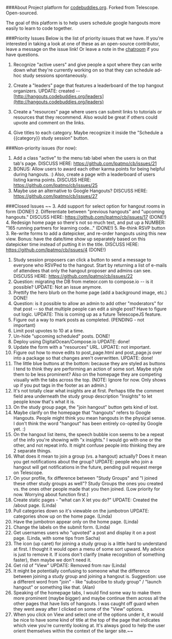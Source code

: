 ###About
Project platform for [codebuddies.org](http://codebuddies.org). Forked from Telescope. Open-sourced.

The goal of this platform is to help users schedule google hangouts more easily to learn to code together.


###Priority Issues
Below is the list of priority issues that we have. If you're interested in taking a look at one of these as an open-source contributor, leave a message on the issue link! Or leave a note in the [chatroom](https://gitter.im/lpatmo/codebuddies-meteor) if you have questions.
1. Recognize "active users" and give people a spot where they can write down what they're currently working on so that they can schedule ad-hoc study sessions spontaneously.

2. Create a "leaders" page that features a leaderboard of the top hangout organizers.
UPDATE: created -- [http://hangouts.codebuddies.org/leaders](http://hangouts.codebuddies.org/leaders)

3. Create a "resources" page where users can submit links to tutorials or resources that they recommend. Also would be great if others could upvote and comment on the links.

4. Give titles to each category. Maybe recognize it inside the "Schedule a {{category}} study session" button.


###Non-priority issues (for now):
1. Add a class "active" to the menu tab label when the users is on that tab's page. DISCUSS HERE: https://github.com/lpatmo/cb/issues/21
2. BONUS: Allow users to award each other karma points for being helpful during hangouts. :) Also, create a page with a leaderboard of users listing karma points. DISCUSS HERE: https://github.com/lpatmo/cb/issues/25
3. Maybe use an alternative to Google Hangouts? DISCUSS HERE: https://github.com/lpatmo/cb/issues/27


###Closed Issues
~~
3. Add support for select option for hangout rooms in form (DONE!)
2. Differentiate between "previous hangouts" and "upcoming hangouts." DISCUSS HERE:  https://github.com/lpatmo/cb/issues/17 (DONE!)
4. Redesign home page so there's not so much text, and put up a NUMBER: "165 running partners for learning code..." (DONE!)
5. Re-think RSVP button 
3. Re-write forms to add a datepicker, and re-order hangouts using this new view. Bonus: have the date/time show up separately based on this datepicker time instead of putting it in the title. DISCUSS HERE: https://github.com/lpatmo/cb/issues/4 (DONE!)
1. Study session proposers can click a button to send a message to everyone who RSVPed to the hangout. Start by returning a list of e-mails of attendees that only the hangout proposer and admins can see. DISCUSS HERE: https://github.com/lpatmo/cb/issues/22
16. Question: migrating the DB from meteor.com to compose.io -- is it possible? UPDATE: Not an issue anymore.
13. Prettify the hero blurb on the home page (add a background image, etc.) DONE!
18. Question: is it possible to allow an admin to add other "moderators" for that post -- so that multiple people can edit a single post? Have to figure out logic. UPDATE: This is coming up as a future TelescopeJS feature.
7. Figure out a way to mark posts as completed. (PENDING - not important)
3. Limit post upvotes to 10 at a time.
4. Un-hide "upcoming scheduled" posts. DONE!
4. Deploy using DigitalOcean/Compose.io UPDATE: done!
3. Update the form with a "resources" URL. UPDATE: not important.
19. Figure out how to move edits to post_page.html and post_page.js over into a package so that changes aren't overwritten. UPDATE: done!
22. The little blue buttons at the bottom: because they are styled as buttons I tend to think they are performing an action of some sort. Maybe style them to be less prominent? Also on the homepage they are competing visually with the tabs across the top. (NOTE: Ignore for now. Only shows up if you put <a> tags in the footer as an admin.)
26. It's not totally clear what insights are at first. Perhaps title the comment field area underneath the study group description "Insights" to let people know that's what it is.
27. On the study group page, the "join hangout" button gets kind of lost.
28. Maybe clarify on the homepage that "hangouts" refers to Google Hangouts. People might think you mean hangouts in the physical sense. I don't think the word "hangout" has been entirely co-opted by Google yet. :)
29. On the hangout list items, the speech bubble icon seems to be a repeat of the info you're showing with "x insights." I would go with one or the other, and not repeat info. It might confuse people into thinking they are 2 separate things.
31. What does it mean to join a group (vs. a hangout) actually? Does it mean you get notifications about the group? UPDATE: people who join a hangout will get notifications in the future, pending pull request merge on Telescope.
32. On your profile, fix difference between "Study Groups" and "I joined these other study groups as well"? Study Groups the ones you created vs. the ones other people made that you then joined. (Low priority for now. Worrying about function first.)
9. Create static pages - "what can X let you do?" UPDATE: Created the /about page. (Linda)
10. Pull categories down so it's viewable on the jumbotron UPDATE: categories show up on the home page. (Linda)
11. Have the jumbotron appear only on the home page. (Linda)
5. Change the labels on the submit form. (Linda)
6. Get usernames users who "upvoted" a post and display it on a post page. (Linda, with some tips from Sacha)
20. The icon (up caret) for joining a study group is a little hard to understand at first. I thought it would open a menu of some sort upward. My advice is just to remove it. If icons don't clarify (make recognition of something faster), then maybe we don't need it.
21. Get rid of "View" UPDATE: Removed from nav (Linda)
25. It might be potentially confusing to someone what the difference between joining a study group and joining a hangout is. Suggestion: use a different word from "join" - like "subscribe to study group" / "launch hangout" or something like that. (Alan)
23. Speaking of the homepage tabs, I would find some way to make them more prominent (maybe bigger) and maybe continue them across all the other pages that have lists of hangouts. I was caught off guard when they went away after I clicked on some of the "View" options.
24. When you click on View and select one of the options under it, it would be nice to have some kind of title at the top of the page that indicates which view you're currently looking at. It's always good to help the user orient themselves within the context of the larger site.~~

